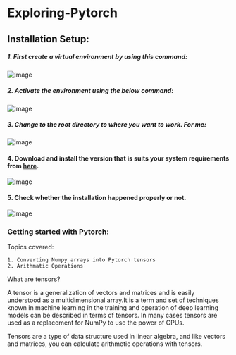 # Exploring-Pytorch

## Installation Setup:
##### 1. First create a virtual environment by using this command:
![image](https://user-images.githubusercontent.com/75041273/135676344-cc2d6c79-7da4-42c6-9389-882fd3481435.png)
##### 2. Activate the environment using the below command:
![image](https://user-images.githubusercontent.com/75041273/135675950-435825a3-d7b7-41b4-8a2f-7af57e2468b2.png)
##### 3. Change to the root directory to where you want to work. For me:
![image](https://user-images.githubusercontent.com/75041273/135676036-99b3456e-4fd6-4ce9-9a8c-2b5d70428857.png)
#### 4. Download and install the version that is suits your system requirements from [here](https://pytorch.org/).
![image](https://user-images.githubusercontent.com/75041273/135676114-34fdd964-8774-417d-bdd0-efca21ee3972.png)
#### 5. Check whether the installation happened properly or not.
![image](https://user-images.githubusercontent.com/75041273/135676171-df4cd6b7-7a81-4b2d-9f55-369efd7ec7ba.png)

### Getting started with Pytorch:
Topics covered:
```
1. Converting Numpy arrays into Pytorch tensors
2. Arithmatic Operations
```
What are tensors?

A tensor is a generalization of vectors and matrices and is easily understood as a multidimensional array.It is a term and set of techniques known in machine learning in the training and operation of deep learning models can be described in terms of tensors. In many cases tensors are used as a replacement for NumPy to use the power of GPUs.

Tensors are a type of data structure used in linear algebra, and like vectors and matrices, you can calculate arithmetic operations with tensors.
